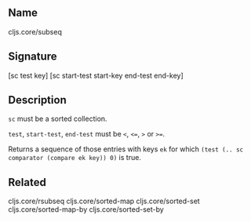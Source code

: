 ## Name
cljs.core/subseq

## Signature
[sc test key]
[sc start-test start-key end-test end-key]

## Description

`sc` must be a sorted collection.

`test`, `start-test`, `end-test` must be `<`, `<=`, `>` or `>=`.

Returns a sequence of those entries with keys `ek` for which
`(test (.. sc comparator (compare ek key)) 0)` is true.

## Related
cljs.core/rsubseq
cljs.core/sorted-map
cljs.core/sorted-set
cljs.core/sorted-map-by
cljs.core/sorted-set-by
